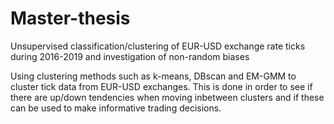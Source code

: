 # Master-thesis
Unsupervised classification/clustering of EUR-USD exchange rate ticks during 2016-2019 and investigation of non-random biases

Using clustering methods such as k-means, DBscan and EM-GMM to cluster tick data from EUR-USD exchanges. This is done in order to see 
if there are up/down tendencies when moving inbetween clusters and if these can be used to make informative trading decisions.
